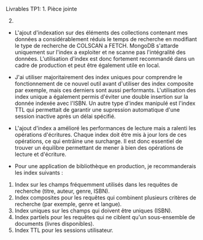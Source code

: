 Livrables TP1:
1.
Pièce jointe

2.
- L'ajout d'indexation sur des éléments des collections contenant mes données a considérablement réduis le temps de recherche en modifiant le type de recherche de COLSCAN a FETCH. MongoDB s'attarde uniquement sur l'index a exploiter et ne scanne pas l'intégralité des données. L'utilisation d'index est donc fortement recommandé dans un cadre de production et peut être également utile en local. 

- J'ai utiliser majoritairement des index uniques pour comprendre le fonctionnement de ce nouvel outil avant d'utiliser des index composite par exemple, mais ces derniers sont aussi performants. L'utilisation des index unique a également permis d'éviter une double insertion sur la donnée indexée avec l'ISBN. Un autre type d'index manipulé est l'index TTL qui permettait de garantir une supression automatique d'une session inactive après un délai spécifié.

- L'ajout d'index a amélioré les performances de lecture mais a ralenti les opérations d'écritures. Chaque index doit être mis à jour lors de ces opérations, ce qui entrâine une surcharge. Il est donc essentiel de trouver un équilibre permettant de mener à bien des opérations de lecture et d'écriture.

- Pour une application de bibliothèque en production, je recommanderais les index suivants :

1. Index sur les champs fréquemment utilisés dans les requêtes de recherche (titre, auteur, genre, ISBN).
2. Index composites pour les requêtes qui combinent plusieurs critères de recherche (par exemple, genre et langue).
3. Index uniques sur les champs qui doivent être uniques (ISBN).
4. Index partiels pour les requêtes qui ne ciblent qu'un sous-ensemble de documents (livres disponibles).
5. Index TTL pour les sessions utilisateur.
